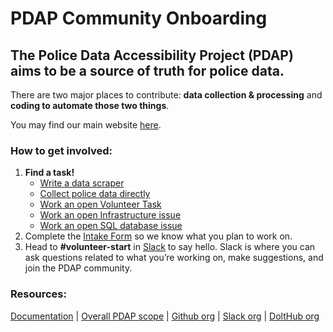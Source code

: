 # PDAP Community Onboarding

## The Police Data Accessibility Project \(PDAP\) aims to be a source of truth for police data.

There are two major places to contribute: **data collection & processing** and **coding to automate those two things**.

You may find our main website [here](https://pdap.io/).

### How to get involved:

1. **Find a task!**
   * [Write a data scraper](volunteers/resources/always_open_tasks/write-an-automated-data-scraper-pdap-docs-1.0.0-documentation.md)
   * [Collect police data directly](volunteers/resources/always_open_tasks/collect-public-police-data-pdap-docs-1.0.0-documentation.md)
   * [Work an open Volunteer Task](https://pdap.atlassian.net/issues/?filter=10016)
   * [Work an open Infrastructure issue](https://pdap.atlassian.net/issues/?filter=10014)
   * [Work an open SQL database issue](https://www.dolthub.com/repositories/pdap/datasets/issues)
2. Complete the [Intake Form](https://docs.google.com/forms/d/13HiD4CNTq8DOlwQtbIw2CfSjjDlveBpwxr7LRtcKeIo/edit?usp=sharing) so we know what you plan to work on.
3. Head to **\#volunteer-start** in [Slack](https://join.slack.com/t/policeaccessibility/shared_invite/zt-ial0bvnm-D_T7R6za4aKh1f9jGUM0pg) to say hello. Slack is where you can ask questions related to what you’re working on, make suggestions, and join the PDAP community.

### Resources:

[Documentation](https://pdap.gitbook.io/pdap/) \| [Overall PDAP scope](product-vision-pdap-docs-1.0.0-documentation.md) \| [Github org](https://github.com/Police-Data-Accessibility-Project) \| [Slack org](https://join.slack.com/t/policeaccessibility/shared_invite/zt-ial0bvnm-D_T7R6za4aKh1f9jGUM0pg) \| [DoltHub org](https://www.dolthub.com/organizations/pdap)

